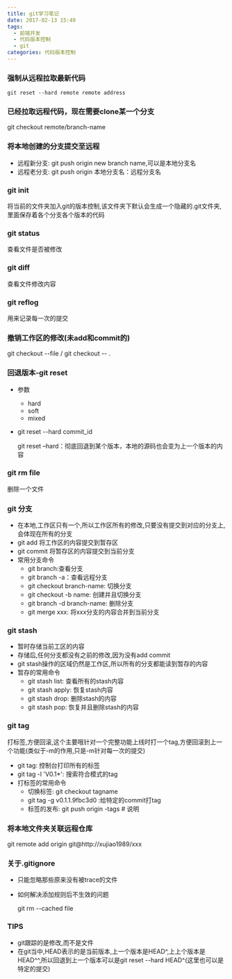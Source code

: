 ```yaml
---
title: git学习笔记
date: 2017-02-13 15:49
tags:
  - 前端开发
  - 代码版本控制
  - git
categories: 代码版本控制
---
```



### 强制从远程拉取最新代码

    git reset --hard remote remote address
    
### 已经拉取远程代码，现在需要clone某一个分支

git checkout remote/branch-name

### 将本地创建的分支提交至远程

+ 远程新分支: git push origin new branch name,可以是本地分支名
+ 远程老分支: git push origin 本地分支名：远程分支名
    
### git init 
 
将当前的文件夹加入git的版本控制,该文件夹下默认会生成一个隐藏的.git文件夹,里面保存着各个分支各个版本的代码

### git status

查看文件是否被修改

### git diff

查看文件修改内容

### git reflog

用来记录每一次的提交 

### 撤销工作区的修改(未add和commit的)

git checkout --file / git checkout -- .

### 回退版本-git reset
+ 参数
    + hard
    + soft
    + mixed
    
+ git reset --hard commit_id  
   
   git reset –hard：彻底回退到某个版本，本地的源码也会变为上一个版本的内容
   
### git rm file 
 
 删除一个文件
 
### git 分支

+ 在本地,工作区只有一个,所以工作区所有的修改,只要没有提交到对应的分支上,会体现在所有的分支
+ git add 将工作区的内容提交到暂存区
+ git commit 将暂存区的内容提交到当前分支
+ 常用分支命令
    + git branch:查看分支
    + git branch -a：查看远程分支
    + git checkout branch-name: 切换分支
    + git checkout -b name: 创建并且切换分支
    + git branch -d branch-name: 删除分支
    + git merge xxx:  将xxx分支的内容合并到当前分支

### git stash

+ 暂时存储当前工区的内容
+ 存储后,任何分支都没有之前的修改,因为没有add commit
+ git stash操作的区域仍然是工作区,所以所有的分支都能读到暂存的内容
+ 暂存的常用命令
    + git stash list: 查看所有的stash内容
    + git stash apply: 恢复stash内容
    + git stash drop: 删除stash的内容
    + git stash pop: 恢复并且删除stash的内容
    
### git tag

打标签,方便回滚,这个主要哦针对一个完整功能上线时打一个tag,方便回滚到上一个功能(类似于-m的作用,只是-m针对每一次的提交)

+ git tag: 控制台打印所有的标签
+ git tag -l 'V0.1*': 搜索符合模式的tag
+ 打标签的常用命令
    + 切换标签: git checkout tagname
    + git tag -g v0.1.1.9fbc3d0 :给特定的commit打tag
    + 标签的发布: git push origin -tags # 说明
    
    
### 将本地文件夹关联远程仓库

git remote add origin git@http://xujiao1989/xxx


 
### 关于.gitignore
+ 只能忽略那些原来没有被trace的文件
+ 如何解决添加规则后不生效的问题
    
     git rm --cached file

### TIPS

+ git跟踪的是修改,而不是文件
+ 在git当中,HEAD表示的是当前版本,上一个版本是HEAD^,上上个版本是HEAD^^,所以回退到上一个版本可以是git reset --hard HEAD^(这里也可以是特定的提交)

    